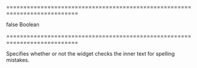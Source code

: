 ===========================================================================
<!--default-->false<!--/default-->
<!--type-->Boolean<!--/type-->
===========================================================================

<!--shortDescription-->
Specifies whether or not the widget checks the inner text for spelling mistakes.
<!--/shortDescription-->

<!--fullDescription-->

<!--/fullDescription-->